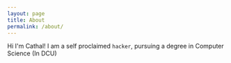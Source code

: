 ```yaml
---
layout: page
title: About
permalink: /about/
---
```


Hi I'm Cathal! I am a self proclaimed `hacker`, pursuing a degree in Computer
Science (In DCU)
